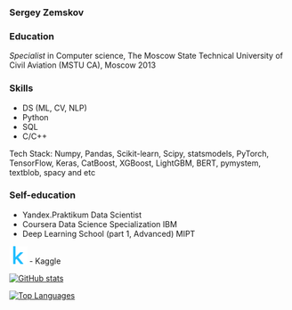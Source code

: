 ### Sergey Zemskov

### Education

*Specialist* in Computer science, The Moscow State Technical University of Civil Aviation (MSTU CA), Moscow 2013

### Skills

* DS (ML, CV, NLP)
* Python
* SQL
* C/C++  

Tech Stack: Numpy, Pandas, Scikit-learn, Scipy, statsmodels, PyTorch, TensorFlow, Keras, CatBoost, XGBoost, LightGBM, BERT, pymystem, textblob, spacy and etc

### Self-education

* Yandex.Praktikum Data Scientist
* Coursera Data Science Specialization IBM
* Deep Learning School (part 1, Advanced) MIPT

[<img src=https://github.com/tuomastik/icons/blob/master/kaggle_logo/kaggle_logo_blue_512x512.svg width="32" height="32" alt="Kaggle"/>](https://www.kaggle.com/sergeyzemskov) - Kaggle  


[![GitHub stats](https://github-readme-stats.vercel.app/api?username=brut0)](https://github.com/anuraghazra/github-readme-stats)  

[![Top Languages](https://github-readme-stats.vercel.app/api/top-langs/?username=brut0)](https://github.com/anuraghazra/github-readme-stats)


<!--
**brut0/brut0** is a ✨ _special_ ✨ repository because its `README.md` (this file) appears on your GitHub profile.

Here are some ideas to get you started:

- 🔭 I’m currently working on ...
- 🌱 I’m currently learning ...
- 👯 I’m looking to collaborate on ...
- 🤔 I’m looking for help with ...
- 💬 Ask me about ...
- 📫 How to reach me: ...
- 😄 Pronouns: ...
- ⚡ Fun fact: ...
-->
